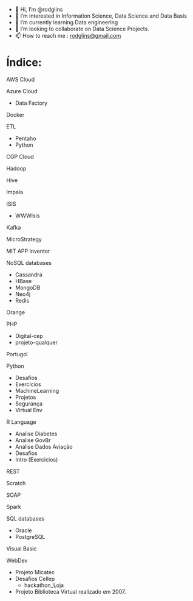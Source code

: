 - 👋 Hi, I’m @rodglins
- 👀 I’m interested in Information Science, Data Science and Data Basis
- 🌱 I’m currently learning Data engineering 
- 💞️ I’m looking to collaborate on Data Science Projects.
- 📫 How to reach me : rodglins@gmail.com

# Índice:

AWS Cloud

Azure Cloud 
 - Data Factory

Docker

ETL

- Pentaho
- Python

CGP Cloud

Hadoop

Hive

Impala

ISIS
  - WWWIsis


Kafka

MicroStrategy

MIT APP Inventor

NoSQL databases

- Cassandra
- HBase
- MongoDB
- Neo4j
- Redis

Orange

PHP
 - Digital-cep
 - projeto-qualquer

Portugol

Python

- Desafios
- Exercícios
- MachineLearning
- Projetos
- Segurança
- Virtual Env

R Language

- Analise Diabetes
- Analise GovBr
- Análise Dados Aviação
- Desafios
- Intro (Exercicios)

REST

Scratch

SOAP

Spark

SQL databases

- Oracle
- PostgreSQL

Visual Basic

WebDev

- Projeto Micatec
- Desafios Cellep
  - hackathon_Loja
- Projeto Biblioteca Virtual realizado em 2007.


<!---
rodglins/rodglins is a ✨ special ✨ repository because its `README.md` (this file) appears on your GitHub profile.
You can click the Preview link to take a look at your changes.
--->
